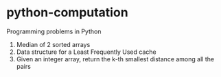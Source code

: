 # python-computation
Programming problems in Python

1.  Median of 2 sorted arrays
2.  Data structure for a Least Frequently Used cache
3.  Given an integer array, return the k-th smallest distance among all the pairs
